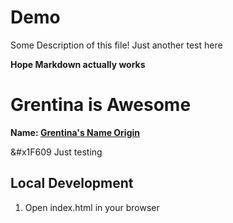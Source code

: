 # Demo 

Some Description of this file!
Just another test here

<b>Hope Markdown actually works</b>

# Grentina is Awesome
<b>Name: <a href ="www.cnn.com"> Grentina's Name Origin <a/></b>

<span>&#x1F609</span> 
Just testing 

## Local Development 

1. Open index.html in your browser
